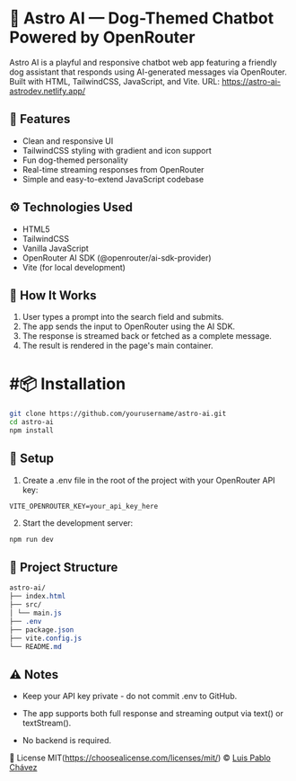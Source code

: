 # 🐾 Astro AI — Dog-Themed Chatbot Powered by OpenRouter
Astro AI is a playful and responsive chatbot web app featuring a friendly dog assistant that responds using AI-generated messages via OpenRouter. Built with HTML, TailwindCSS, JavaScript, and Vite.
URL: https://astro-ai-astrodev.netlify.app/

## 🚀 Features
- Clean and responsive UI
- TailwindCSS styling with gradient and icon support
- Fun dog-themed personality
- Real-time streaming responses from OpenRouter
- Simple and easy-to-extend JavaScript codebase

## ⚙️ Technologies Used
- HTML5
- TailwindCSS
- Vanilla JavaScript
- OpenRouter AI SDK (@openrouter/ai-sdk-provider)
- Vite (for local development)

## 🧠 How It Works
1. User types a prompt into the search field and submits.
2. The app sends the input to OpenRouter using the AI SDK.
3. The response is streamed back or fetched as a complete message.
4. The result is rendered in the page's main container.

# #📦 Installation
```bash
git clone https://github.com/yourusername/astro-ai.git
cd astro-ai
npm install
```

## 🔑 Setup
1. Create a .env file in the root of the project with your OpenRouter API key:

```env
VITE_OPENROUTER_KEY=your_api_key_here
```

2. Start the development server:

```bash
npm run dev
```

## 📁 Project Structure
```css
astro-ai/
├── index.html
├── src/
│ └── main.js
├── .env
├── package.json
├── vite.config.js
└── README.md
```
## ⚠️ Notes
- Keep your API key private - do not commit .env to GitHub.

- The app supports both full response and streaming output via text() or textStream().

- No backend is required.

📜 License
MIT(https://choosealicense.com/licenses/mit/) © [Luis Pablo Chávez](https://www.linkedin.com/in/luis-pablo-chavez/)
